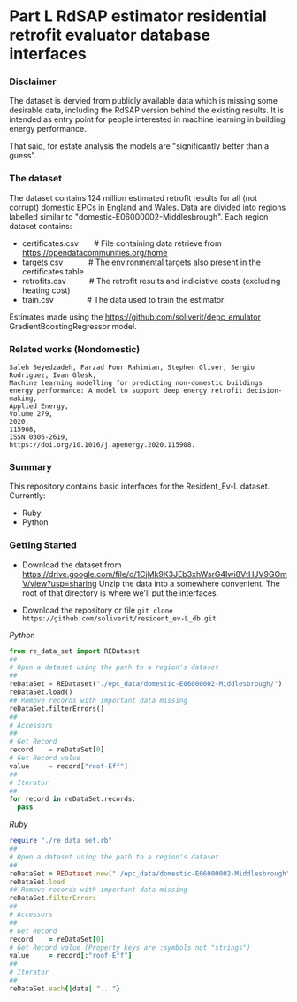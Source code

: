 # Part L RdSAP estimator residential retrofit evaluator database interfaces

### Disclaimer
The dataset is dervied from publicly available data which is missing some desirable data, including the RdSAP version behind the existing results. It is intended as entry point for people interested in machine learning in building energy performance.

That said, for estate analysis the models are "significantly better than a guess".

### The dataset
The dataset contains 124 million estimated retrofit results for all (not corrupt) domestic EPCs in England and Wales. Data are divided into regions labelled similar to "domestic-E06000002-Middlesbrough". Each region dataset contains:

- certificates.csv&emsp;&emsp;# File containing data retrieve from https://opendatacommunities.org/home
- targets.csv&emsp;&emsp;&emsp;  # The environmental targets also present in the certificates table
- retrofits.csv&emsp;&emsp;&emsp;# The retrofit results and indiciative costs (excluding heating cost)
- train.csv&emsp;&emsp;&emsp;&emsp; # The data used to train the estimator

Estimates made using the https://github.com/soliverit/depc_emulator GradientBoostingRegressor model.

### Related works (Nondomestic)
```
Saleh Seyedzadeh, Farzad Pour Rahimian, Stephen Oliver, Sergio Rodriguez, Ivan Glesk,
Machine learning modelling for predicting non-domestic buildings energy performance: A model to support deep energy retrofit decision-making,
Applied Energy,
Volume 279,
2020,
115908,
ISSN 0306-2619,
https://doi.org/10.1016/j.apenergy.2020.115908.
```
### Summary
This repository contains basic interfaces for the Resident_Ev-L dataset. Currently:

- Ruby
- Python

### Getting Started

- Download the dataset from https://drive.google.com/file/d/1CjMk9K3JEb3xhWsrG4Iwi8VtHJV9GOmV/view?usp=sharing
Unzip the data into a somewhere convenient. The root of that directory is where we'll put the interfaces.

- Download the repository or file
`
git clone https://github.com/soliverit/resident_ev-L_db.git
`

*Python*
```python
from re_data_set import REDataset
##
# Open a dataset using the path to a region's dataset
##
reDataSet = REDataset("./epc_data/domestic-E06000002-Middlesbrough/")
reDataSet.load()
## Remove records with important data missing
reDataSet.filterErrors()
##
# Accessors
##
# Get Record
record    = reDataSet[0]
# Get Record value
value     = record["roof-Eff"]
##
# Iterator
##
for record in reDataSet.records:
  pass
```
*Ruby*
```ruby
require "./re_data_set.rb"
##
# Open a dataset using the path to a region's dataset
##
reDataSet = REDataset.new("./epc_data/domestic-E06000002-Middlesbrough")
reDataSet.load
## Remove records with important data missing
reDataSet.filterErrors
##
# Accessors
##
# Get Record
record    = reDataSet[0]
# Get Record value (Property keys are :symbols not "strings")
value     = record[:"roof-Eff"]
##
# Iterator
##
reDataSet.each{|data| "..."}
```
